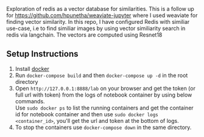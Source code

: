 Exploration of redis as a vector database for similarities. This is a follow up for https://github.com/hpunetha/weaviate-jupyter where I used weaviate for finding vector similarity.
In this repo, I have configured Redis with similiar use-case, i.e to find similiar images by using vector similiarity search in redis via langchain. The vectors are computed using Resnet18

## Setup Instructions
1. Install [docker](https://docs.docker.com/get-docker/)
2. Run `docker-compose build` and then `docker-compose up -d` in the root directory
3. Open `http://127.0.0.1:8888/lab` on your browser and get the token (or full url with token) from the logs of notebook container by using below commands.    
Use `sudo docker ps` to list the running containers and get the container id for notebook container and then use  `sudo docker logs <container_id>`, you'll get the url and token at the bottom of logs.
4. To stop the containers use `docker-compose down` in the same directory.

